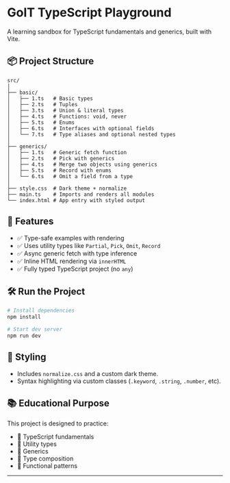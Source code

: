 # GoIT TypeScript Playground

A learning sandbox for TypeScript fundamentals and generics, built with Vite.

## 📦 Project Structure

```
src/
│
├── basic/
│   ├── 1.ts   # Basic types
│   ├── 2.ts   # Tuples
│   ├── 3.ts   # Union & literal types
│   ├── 4.ts   # Functions: void, never
│   ├── 5.ts   # Enums
│   ├── 6.ts   # Interfaces with optional fields
│   └── 7.ts   # Type aliases and optional nested types
│
├── generics/
│   ├── 1.ts   # Generic fetch function
│   ├── 2.ts   # Pick with generics
│   ├── 4.ts   # Merge two objects using generics
│   ├── 5.ts   # Record with enums
│   └── 6.ts   # Omit a field from a type
│
├── style.css  # Dark theme + normalize
├── main.ts    # Imports and renders all modules
└── index.html # App entry with styled output
```

## 🚀 Features

- ✅ Type-safe examples with rendering
- ✅ Uses utility types like `Partial`, `Pick`, `Omit`, `Record`
- ✅ Async generic fetch with type inference
- ✅ Inline HTML rendering via `innerHTML`
- ✅ Fully typed TypeScript project (no `any`)

## 🛠️ Run the Project

```bash
# Install dependencies
npm install

# Start dev server
npm run dev
```

## 🌙 Styling

- Includes `normalize.css` and a custom dark theme.
- Syntax highlighting via custom classes (`.keyword`, `.string`, `.number`,
  etc).

## 📚 Educational Purpose

This project is designed to practice:

- 🔷 TypeScript fundamentals
- 🔷 Utility types
- 🔷 Generics
- 🔷 Type composition
- 🔷 Functional patterns

---
